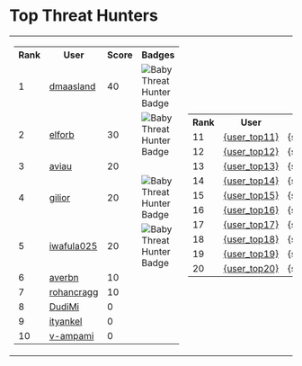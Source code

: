 # Top Threat Hunters 
| | |
|----|----|
| <table> <tr><th>Rank</th><th>User</th><th>Score</th><th>Badges</th></tr><tr><td>1</td><td><a href="https://www.github.com/dmaasland"> dmaasland </a></td><td>40</td><td><img src='https://sentineltelemetry.blob.core.windows.net/badgeimages/FinalBabyThreatHunter.png' alt='Baby Threat Hunter Badge'></td></tr> <tr><td>2</td><td><a href="https://www.github.com/elforb"> elforb </a></td><td>30</td><td><img src='https://sentineltelemetry.blob.core.windows.net/badgeimages/FinalBabyThreatHunter.png' alt='Baby Threat Hunter Badge'></td></tr> <tr><td>3</td><td><a href="https://www.github.com/aviau"> aviau </a></td><td>20</td><td></td></tr> <tr><td>4</td><td><a href="https://www.github.com/gilior"> gilior </a></td><td>20</td><td><img src='https://sentineltelemetry.blob.core.windows.net/badgeimages/FinalBabyThreatHunter.png' alt='Baby Threat Hunter Badge'></td></tr> <tr><td>5</td><td><a href="https://www.github.com/iwafula025"> iwafula025 </a></td><td>20</td><td><img src='https://sentineltelemetry.blob.core.windows.net/badgeimages/FinalBabyThreatHunter.png' alt='Baby Threat Hunter Badge'></td></tr> <tr><td>6</td><td><a href="https://www.github.com/averbn"> averbn </a></td><td>10</td><td></td></tr> <tr><td>7</td><td><a href="https://www.github.com/rohancragg"> rohancragg </a></td><td>10</td><td></td></tr> <tr><td>8</td><td><a href="https://www.github.com/DudiMi"> DudiMi </a></td><td>0</td><td></td></tr> <tr><td>9</td><td><a href="https://www.github.com/ityankel"> ityankel </a></td><td>0</td><td></td></tr> <tr><td>10</td><td><a href="https://www.github.com/v-ampami"> v-ampami </a></td><td>0</td><td></td></tr> </table> | <table> <tr><th>Rank</th><th>User</th><th>Score</th><th>Badges</th></tr><tr><td>11</td><td><a href="https://www.github.com/{user_top11}"> {user_top11} </a></td><td>{score_top11}</td><td>{badge_11}</td></tr><tr><td>12</td><td><a href="https://www.github.com/{user_top12}"> {user_top12} </a></td><td>{score_top12}</td><td>{badge_12}</td></tr><tr><td>13</td><td><a href="https://www.github.com/{user_top13}"> {user_top13} </a></td><td>{score_top13}</td><td>{badge_13}</td></tr><tr><td>14</td><td><a href="https://www.github.com/{user_top14}"> {user_top14} </a></td><td>{score_top14}</td><td>{badge_14}</td></tr><tr><td>15</td><td><a href="https://www.github.com/{user_top15}"> {user_top15} </a></td><td>{score_top15}</td><td>{badge_15}</td></tr><tr><td>16</td><td><a href="https://www.github.com/{user_top16}"> {user_top16} </a></td><td>{score_top16}</td><td>{badge_16}</td></tr><tr><td>17</td><td><a href="https://www.github.com/{user_top17}"> {user_top17} </a></td><td>{score_top17}</td><td>{badge_17}</td></tr><tr><td>18</td><td><a href="https://www.github.com/{user_top18}"> {user_top18} </a></td><td>{score_top18}</td><td>{badge_18}</td></tr><tr><td>19</td><td><a href="https://www.github.com/{user_top19}"> {user_top19} </a></td><td>{score_top19}</td><td>{badge_19}</td></tr><tr><td>20</td><td><a href="https://www.github.com/{user_top20}"> {user_top20} </a></td><td>{score_top20}</td><td>{badge_20}</td></tr></table>|